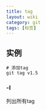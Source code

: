 ```yaml
---
title: tag
layout: wiki
category: git
tags: [标签]
---
```


## 实例

~~~Text
# 添加tag
git tag v1.5
~~~

### -l

列出所有tag
